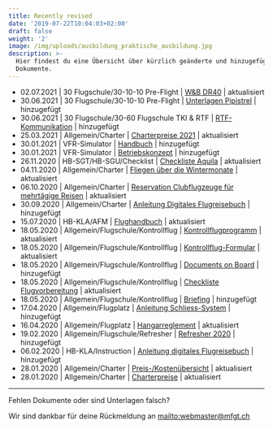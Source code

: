 ```yaml
---
title: Recently revised
date: '2019-07-22T10:04:03+02:00'
draft: false
weight: '2'
image: /img/uploads/ausbildung_praktische_ausbildung.jpg
description: >-
  Hier findest du eine Übersicht über kürzlich geänderte und hinzugefügte
  Dokumente.
---
```

* 02.07.2021 | 30 Flugschule/30-10-10 Pre-Flight | [W&B DR40](https://drive.google.com/file/d/1zGspYrrvaRJce-UFmudhsOJkk4eGgvB7/view?usp=sharing) | aktualisiert
* 30.06.2021 | 30 Flugschule/30-10-10 Pre-Flight | [Unterlagen Pipistrel](https://drive.google.com/drive/folders/1pU0ddjTRmQUX7f2CCeyTC-X5BlE_QUYY) | hinzugefügt 
* 30.06.2021 | 30 Flugschule/30-60 Flugschule TKI & RTF | [RTF-Kommunikation](https://drive.google.com/file/d/1tIbRU546ARk6ORjvwwh3Sd3GYss0qvgo/view?usp=sharing) | hinzugefügt
* 25.03.2021 | Allgemein/Charter | [Charterpreise 2021](https://drive.google.com/file/d/1-sEQ5dfVikwHC0v7pn7V4ZGNiYnLyaBF/view?usp=sharing) | aktualisiert
* 30.01.2021 | VFR-Simulator | [Handbuch](https://drive.google.com/file/d/11Ew3q8-Peim0IYKEKpJYUfL4uB_n1KOz/view?usp=sharing) | hinzugefügt
* 30.01.2021 | VFR-Simulator | [Betriebskonzept](https://drive.google.com/file/d/1ny5bcvHlCNwoFvoq-7rP2PWuG1qgL4uX/view?usp=sharing) | hinzugefügt
* 26.11.2020 | HB-SGT/HB-SGU/Checklist | [Checkliste Aquila](https://drive.google.com/file/d/167KZCNrE-QkCMhoGO7Bx5vYNTcZQPoPv/view?usp=sharing) | aktualisiert
* 04.11.2020 | Allgemein/Charter | [Fliegen über die Wintermonate](https://drive.google.com/file/d/1DtWNfvKCjlgSmEfxhlReC2Gcr6wHW0tk/view?usp=sharing) | aktualisiert
* 06.10.2020 | Allgemein/Charter | [Reservation Clubflugzeuge für mehrtägige Reisen](https://drive.google.com/file/d/1auVVBVUwb5MCmHcez_vhsS8L_wqkmunK/view?usp=sharing) | aktualisiert
* 30.09.2020 | Allgemein/Charter | [Anleitung Digitales Flugreisebuch](https://drive.google.com/file/d/1QcQCY2CFnFM9alrLb4cUAPESsGtXf80D/view?usp=sharing) | hinzugefügt
* 15.07.2020 | HB-KLA/AFM | [Flughandbuch](https://drive.google.com/file/d/1BgttF0evePCDUFokpiqq4GCM6H9rD1FM/view?usp=sharing) | aktualisiert
* 18.05.2020 | Allgemein/Flugschule/Kontrollflug | [Kontrollflugprogramm](https://drive.google.com/open?id=1Wqz-KxUWY42l8eUYv19BnBu1uk8E_w3O) | aktualisiert
* 18.05.2020 | Allgemein/Flugschule/Kontrollflug | [Kontrollflug-Formular](https://drive.google.com/open?id=1MHBDEtrOsLJOpcDxQ--de1Yp4qYYLZ6x) | aktualisiert
* 18.05.2020 | Allgemein/Flugschule/Kontrollflug | [Documents on Board](https://drive.google.com/open?id=1nJmiKO2kE_L6WmRN-Z4AW8r3Z_MxseAd) | hinzugefügt
* 18.05.2020 | Allgemein/Flugschule/Kontrollflug | [Checkliste Flugvorbereitung](https://drive.google.com/open?id=1kPE09PU6CejpbW10cDk-4C9V2F9SZOYQ) | aktualisiert
* 18.05.2020 | Allgemein/Flugschule/Kontrollflug | [Briefing](https://drive.google.com/open?id=1N2Bz6ekPiA2cpb2IJvybuINgUFF2afkn) | hinzugefügt
* 17.04.2020 | Allgemein/Flugplatz | [Anleitung Schliess-System](https://drive.google.com/open?id=1QCJZ6XB4pD8S1LdTvkm8mzXTcEC4-mLo) | hinzugefügt
* 16.04.2020 | Allgemein/Flugplatz | [Hangarreglement](https://drive.google.com/drive/folders/13UnVyZG353Me2nlmGVcZbBYqkYfq7xoL) | aktualisiert
* 19.02.2020 | Allgemein/Flugschule/Refresher | [Refresher 2020](https://drive.google.com/drive/folders/1B8KKpyXobT5EtVs_EjN66zEPiEZzNTCG) | hinzugefügt
* 06.02.2020 | HB-KLA/Instruction | [Anleitung digitales Flugreisebuch](https://drive.google.com/open?id=1YmHBOazKpcg07U0iBTl50-q_EFemyaTc) | hinzugefügt
* 28.01.2020 | Allgemein/Charter | [Preis-/Kostenübersicht](https://drive.google.com/open?id=1ObcWwB3kzKhttwNuVWJAwsxs3a6hjgCC) | aktualisiert
* 28.01.2020 | Allgemein/Charter | [Charterpreise](https://drive.google.com/open?id=1MIxz36JIStEgBr11ccatpX3kfDepbUc1) | aktualisiert

<hr>

Fehlen Dokumente oder sind Unterlagen falsch? 

Wir sind dankbar für deine Rückmeldung an <mailto:webmaster@mfgt.ch>
